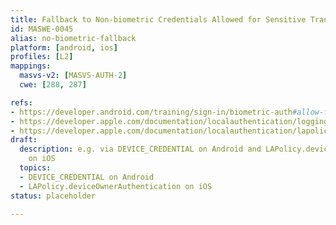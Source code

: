 ```yaml
---
title: Fallback to Non-biometric Credentials Allowed for Sensitive Transactions
id: MASWE-0045
alias: no-biometric-fallback
platform: [android, ios]
profiles: [L2]
mappings:
  masvs-v2: [MASVS-AUTH-2]
  cwe: [288, 287]

refs:
- https://developer.android.com/training/sign-in/biometric-auth#allow-fallback
- https://developer.apple.com/documentation/localauthentication/logging_a_user_into_your_app_with_face_id_or_touch_id#3148834
- https://developer.apple.com/documentation/localauthentication/lapolicy/deviceownerauthenticationwithbiometrics/
draft:
  description: e.g. via DEVICE_CREDENTIAL on Android and LAPolicy.deviceOwnerAuthentication
    on iOS
  topics:
  - DEVICE_CREDENTIAL on Android
  - LAPolicy.deviceOwnerAuthentication on iOS
status: placeholder

---
```


